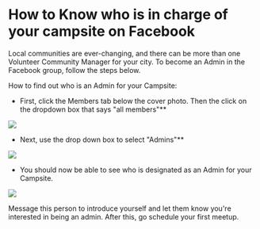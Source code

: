 # How to Know who is in charge of your campsite on Facebook

Local communities are ever-changing, and there can be more than one Volunteer Community Manager for your city. To become an Admin in the Facebook group, follow the steps below.

How to find out who is an Admin for your Campsite:

- First, click the Members tab below the cover photo. Then the click on the dropdown box that says "all members"**

![](http://i.imgur.com/qLx6kVZ.png?1)

- Next, use the drop down box to select "Admins"**

![](http://i.imgur.com/pfB2pDP.png?1)

- You should now be able to see who is designated as an Admin for your Campsite.

![](http://i.imgur.com/AwoYT01.png?1)

Message this person to introduce yourself and let them know you're interested in being an admin. After this, go schedule your first meetup.
